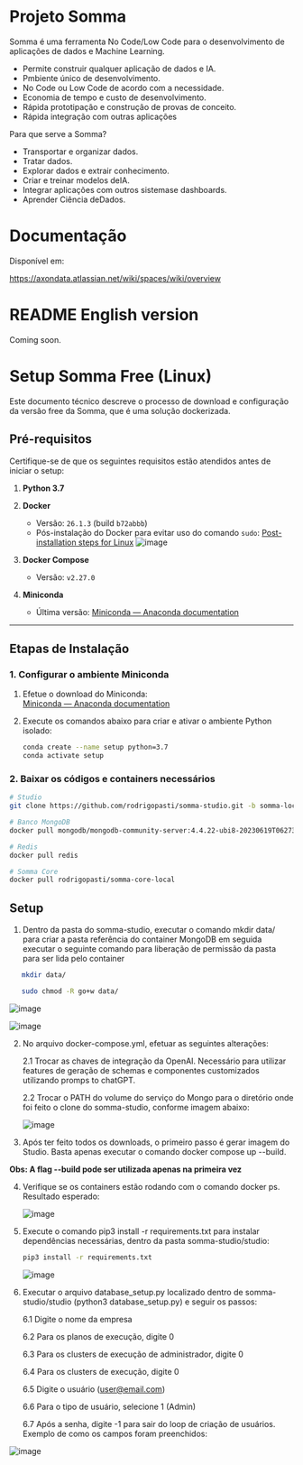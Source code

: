 # Projeto Somma
Somma é uma ferramenta No Code/Low Code para o desenvolvimento de aplicações de dados e Machine Learning. 
- Permite construir qualquer aplicação de dados e IA.
- Pmbiente único de desenvolvimento.
- No Code ou Low Code de acordo com a necessidade.
- Economia de tempo e custo de desenvolvimento.
- Rápida prototipação e construção de provas de conceito.
- Rápida integração com outras aplicações

Para que serve a Somma?
- Transportar e organizar dados.
- Tratar dados.
- Explorar dados e extrair conhecimento.
- Criar e treinar modelos deIA.
- Integrar aplicações com outros sistemase dashboards.
- Aprender Ciência deDados.

# Documentação

Disponível em:

https://axondata.atlassian.net/wiki/spaces/wiki/overview

# README English version

Coming soon. 

# Setup Somma Free (Linux)

Este documento técnico descreve o processo de download e configuração da versão free da Somma, que é uma solução dockerizada.  

## Pré-requisitos

Certifique-se de que os seguintes requisitos estão atendidos antes de iniciar o setup:

1. **Python 3.7**
2. **Docker**
   - Versão: `26.1.3` (build `b72abbb`)
   - Pós-instalação do Docker para evitar uso do comando `sudo`:
     [Post-installation steps for Linux](https://docs.docker.com/engine/install/linux-postinstall/)
     ![image](https://github.com/user-attachments/assets/2e2706b7-d274-45df-84ed-1f4827da0de7)

3. **Docker Compose**
   - Versão: `v2.27.0`
4. **Miniconda**
   - Última versão: [Miniconda — Anaconda documentation](https://docs.conda.io/en/latest/miniconda.html)

---

## Etapas de Instalação

### 1. Configurar o ambiente Miniconda

1. Efetue o download do Miniconda:  
   [Miniconda — Anaconda documentation](https://docs.conda.io/en/latest/miniconda.html)

2. Execute os comandos abaixo para criar e ativar o ambiente Python isolado:
   ```bash
   conda create --name setup python=3.7
   conda activate setup

### 2. Baixar os códigos e containers necessários

```bash
# Studio
git clone https://github.com/rodrigopasti/somma-studio.git -b somma-local

# Banco MongoDB
docker pull mongodb/mongodb-community-server:4.4.22-ubi8-20230619T062738Z

# Redis
docker pull redis

# Somma Core
docker pull rodrigopasti/somma-core-local
```
## **Setup**

1. Dentro da pasta do somma-studio, executar o comando mkdir data/ para criar a pasta referência do container MongoDB em seguida executar o seguinte comando para liberação de permissão
da pasta para ser lida pelo container
```bash
   mkdir data/
```
```bash
   sudo chmod -R go+w data/
```

   ![image](https://github.com/user-attachments/assets/1f6dfc85-f6b6-40a5-b02f-9a6ee52c5e30)
   
   ![image](https://github.com/user-attachments/assets/85f9116c-cea2-4109-883f-4c1d564bfda5)


2. No arquivo docker-compose.yml, efetuar as seguintes alterações:
   
   2.1 Trocar as chaves de integração da OpenAI. Necessário para utilizar features de geração de schemas e componentes customizados utilizando promps to chatGPT.

   2.2 Trocar o PATH do volume do serviço do Mongo para o diretório onde foi feito o clone do somma-studio, conforme imagem abaixo:
   
   ![image](https://github.com/user-attachments/assets/b3ed1203-eeed-4505-9342-0e551d478b3e)

3. Após ter feito todos os downloads, o primeiro passo é gerar imagem do Studio. Basta apenas executar o comando docker compose up --build. 

**Obs: A flag --build pode ser utilizada apenas na primeira vez**

4. Verifique se os containers estão rodando com o comando docker ps. Resultado esperado:

   ![image](https://github.com/user-attachments/assets/341a34de-dacb-4d32-a885-e46c92baf89d)

5. Execute o comando pip3 install -r requirements.txt para instalar dependências necessárias, dentro da pasta somma-studio/studio:

   ```bash
   pip3 install -r requirements.txt
   ```
   ![image](https://github.com/user-attachments/assets/b8a8e0b7-5e49-4643-88e1-e19e59894783)

6. Executar o arquivo database_setup.py localizado dentro de somma-studio/studio (python3 database_setup.py) e seguir os passos:

   6.1 Digite o nome da empresa
   
   6.2 Para os planos de execução, digite 0
   
   6.3 Para os clusters de execução de administrador, digite 0
   
   6.4 Para os clusters de execução, digite 0
   
   6.5 Digite o usuário (user@email.com)
   
   6.6 Para o tipo de usuário, selecione 1 (Admin)
   
   6.7 Após a senha, digite -1 para sair do loop de criação de usuários. Exemplo de como os campos foram preenchidos:

![image](https://github.com/user-attachments/assets/e3c6b0bd-0910-48dc-86fd-b5b109845080)



   


